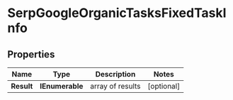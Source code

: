# SerpGoogleOrganicTasksFixedTaskInfo


## Properties

| Name | Type | Description | Notes |
|------------ | ------------- | ------------- | -------------|
**Result** | **IEnumerable<SerpGoogleOrganicTasksFixedResultInfo>** | array of results |[optional]|